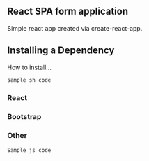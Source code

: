 ## React SPA form application

Simple react app created via create-react-app. 

## Installing a Dependency

How to install...

```sh
sample sh code
```

### React

### Bootstrap

### Other


```js
Sample js code
```
